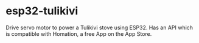 # esp32-tulikivi
Drive servo motor to power a Tulikivi stove using ESP32. Has an API which is compatible with Homation, a free App on the App Store.
